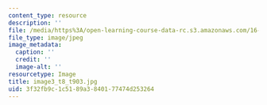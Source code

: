 ```yaml
---
content_type: resource
description: ''
file: /media/https%3A/open-learning-course-data-rc.s3.amazonaws.com/16-01-unified-engineering-i-ii-iii-iv-fall-2005-spring-2006/3f32fb9c1c5189a3840177474d253264_image3_t8_t903.jpg
file_type: image/jpeg
image_metadata:
  caption: ''
  credit: ''
  image-alt: ''
resourcetype: Image
title: image3_t8_t903.jpg
uid: 3f32fb9c-1c51-89a3-8401-77474d253264
---
```

